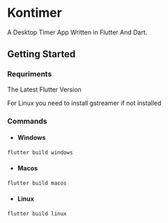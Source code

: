 # Kontimer

A Desktop Timer App Written in Flutter And Dart. 

## Getting Started
  
### Requriments
The Latest Flutter Version

For Linux you need to install gstreamer if not installed

### Commands

- #### Windows
```dart 
flutter build windows
```

- #### Macos
```dart 
flutter build macos
```

- #### Linux
```dart 
flutter build linux
```
